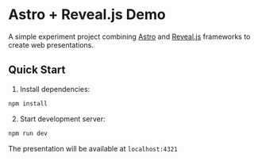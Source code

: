 # Astro + Reveal.js Demo

A simple experiment project combining [Astro](https://astro.build) and [Reveal.js](https://revealjs.com) frameworks to create web presentations.

## Quick Start

1. Install dependencies:
```sh
npm install
```

2. Start development server:
```sh
npm run dev
```

The presentation will be available at `localhost:4321`
